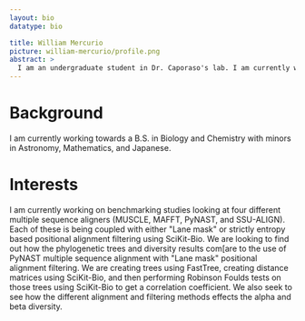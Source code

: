 ```yaml
---
layout: bio
datatype: bio

title: William Mercurio
picture: william-mercurio/profile.png
abstract: >
  I am an undergraduate student in Dr. Caporaso's lab. I am currently working on some benchmarking studies looking at four different multiple sequence aligners with "Lane Mask" vs entropy based positional alignment filtering.
---
```



# Background
I am currently working towards a B.S. in Biology and Chemistry with minors in Astronomy, Mathematics, and Japanese.

# Interests

I am currently working on benchmarking studies looking at four different multiple sequence aligners (MUSCLE, MAFFT, PyNAST, and SSU-ALIGN). Each of these is being coupled with either "Lane mask" or strictly entropy based positional alignment filtering using SciKit-Bio.
We are looking to find out how the phylogenetic trees and diversity results com[are to the use of PyNAST multiple
sequence alignment with "Lane mask" positional alignment filtering. We are creating trees using FastTree, creating distance matrices
using SciKit-Bio, and then performing Robinson Foulds tests on those trees using SciKit-Bio to get a correlation coefficient. We also seek to see how the different alignment and filtering methods effects the alpha and beta diversity.
